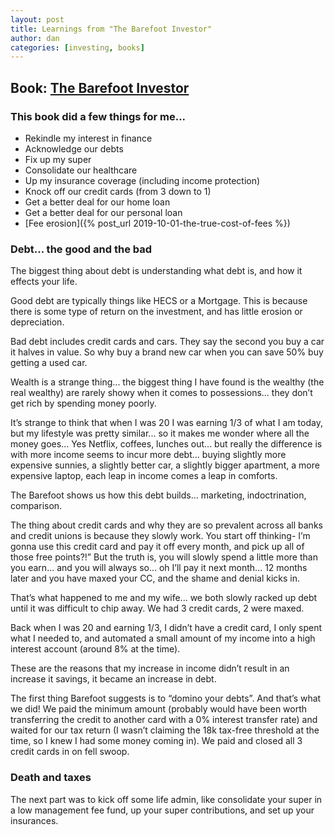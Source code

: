 ```yaml
---
layout: post
title: Learnings from "The Barefoot Investor"
author: dan
categories: [investing, books]
---
```


## Book: [The Barefoot Investor](https://barefootinvestor.com/)

### This book did a few things for me...

- Rekindle my interest in finance
- Acknowledge our debts
- Fix up my super
- Consolidate our healthcare
- Up my insurance coverage (including income protection)
- Knock off our credit cards (from 3 down to 1)
- Get a better deal for our home loan
- Get a better deal for our personal loan
- [Fee erosion]({% post_url 2019-10-01-the-true-cost-of-fees %})

### Debt... the good and the bad

The biggest thing about debt is understanding what debt is, and how it effects your life.

Good debt are typically things like HECS or a Mortgage. This is because there is some type of return on the investment, and has little erosion or depreciation.

Bad debt includes credit cards and cars. They say the second you buy a car it halves in value. So why buy a brand new car when you can save 50% buy getting a used car.

Wealth is a strange thing... the biggest thing I have found is the wealthy (the real wealthy) are rarely showy when it comes to possessions... they don’t get rich by spending money poorly.

It’s strange to think that when I was 20 I was earning 1/3 of what I am today, but my lifestyle was pretty similar... so it makes me wonder where all the money goes... Yes Netflix, coffees, lunches out... but really the difference is with more income seems to incur more debt... buying slightly more expensive sunnies, a slightly better car, a slightly bigger apartment, a more expensive laptop, each leap in income comes a leap in comforts.

The Barefoot shows us how this debt builds... marketing, indoctrination, comparison.

The thing about credit cards and why they are so prevalent across all banks and credit unions is because they slowly work. You start off thinking- I’m gonna use this credit card and pay it off every month, and pick up all of those free points?!” But the truth is, you will slowly spend a little more than you earn... and you will always so... oh I’ll pay it next month... 12 months later and you have maxed your CC, and the shame and denial kicks in.

That’s what happened to me and my wife... we both slowly racked up debt until it was difficult to chip away. We had 3 credit cards, 2 were maxed.

Back when I was 20 and earning 1/3, I didn’t have a credit card, I only spent what I needed to, and automated a small amount of my income into a high interest account (around 8% at the time).

These are the reasons that my increase in income didn’t result in an increase it savings, it became an increase in debt.

The first thing Barefoot suggests is to “domino your debts”. And that’s what we did! We paid the minimum amount (probably would have been worth transferring the credit to another card with a 0% interest transfer rate) and waited for our tax return (I wasn’t claiming the 18k tax-free threshold at the time, so I knew I had some money coming in). We paid and closed all 3 credit cards in on fell swoop.

### Death and taxes

The next part was to kick off some life admin, like consolidate your super in a low management fee fund, up your super contributions, and set up your insurances.
